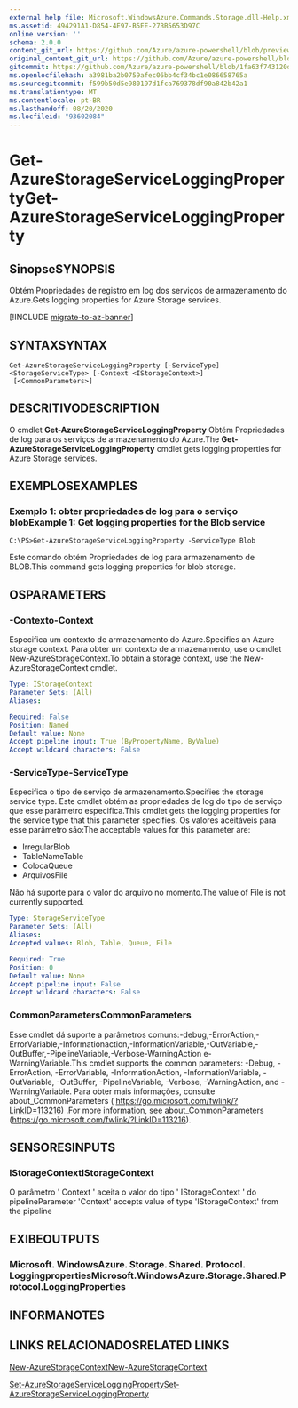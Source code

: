 ```yaml
---
external help file: Microsoft.WindowsAzure.Commands.Storage.dll-Help.xml
ms.assetid: 494291A1-D854-4E97-B5EE-27BB5653D97C
online version: ''
schema: 2.0.0
content_git_url: https://github.com/Azure/azure-powershell/blob/preview/src/Storage/Commands.Storage/help/Get-AzureStorageServiceLoggingProperty.md
original_content_git_url: https://github.com/Azure/azure-powershell/blob/preview/src/Storage/Commands.Storage/help/Get-AzureStorageServiceLoggingProperty.md
gitcommit: https://github.com/Azure/azure-powershell/blob/1fa63f743120d7a7cd6cbb28ee43cd0f4c654af9
ms.openlocfilehash: a3981ba2b0759afec06bb4cf34bc1e086658765a
ms.sourcegitcommit: f599b50d5e980197d1fca769378df90a842b42a1
ms.translationtype: MT
ms.contentlocale: pt-BR
ms.lasthandoff: 08/20/2020
ms.locfileid: "93602084"
---
```

# <span data-ttu-id="7999f-101">Get-AzureStorageServiceLoggingProperty</span><span class="sxs-lookup"><span data-stu-id="7999f-101">Get-AzureStorageServiceLoggingProperty</span></span>

## <span data-ttu-id="7999f-102">Sinopse</span><span class="sxs-lookup"><span data-stu-id="7999f-102">SYNOPSIS</span></span>
<span data-ttu-id="7999f-103">Obtém Propriedades de registro em log dos serviços de armazenamento do Azure.</span><span class="sxs-lookup"><span data-stu-id="7999f-103">Gets logging properties for Azure Storage services.</span></span>

[!INCLUDE [migrate-to-az-banner](../../includes/migrate-to-az-banner.md)]

## <span data-ttu-id="7999f-104">SYNTAX</span><span class="sxs-lookup"><span data-stu-id="7999f-104">SYNTAX</span></span>

```
Get-AzureStorageServiceLoggingProperty [-ServiceType] <StorageServiceType> [-Context <IStorageContext>]
 [<CommonParameters>]
```

## <span data-ttu-id="7999f-105">DESCRITIVO</span><span class="sxs-lookup"><span data-stu-id="7999f-105">DESCRIPTION</span></span>
<span data-ttu-id="7999f-106">O cmdlet **Get-AzureStorageServiceLoggingProperty** Obtém Propriedades de log para os serviços de armazenamento do Azure.</span><span class="sxs-lookup"><span data-stu-id="7999f-106">The **Get-AzureStorageServiceLoggingProperty** cmdlet gets logging properties for Azure Storage services.</span></span>

## <span data-ttu-id="7999f-107">EXEMPLOS</span><span class="sxs-lookup"><span data-stu-id="7999f-107">EXAMPLES</span></span>

### <span data-ttu-id="7999f-108">Exemplo 1: obter propriedades de log para o serviço blob</span><span class="sxs-lookup"><span data-stu-id="7999f-108">Example 1: Get logging properties for the Blob service</span></span>
```
C:\PS>Get-AzureStorageServiceLoggingProperty -ServiceType Blob
```

<span data-ttu-id="7999f-109">Este comando obtém Propriedades de log para armazenamento de BLOB.</span><span class="sxs-lookup"><span data-stu-id="7999f-109">This command gets logging properties for blob storage.</span></span>

## <span data-ttu-id="7999f-110">OS</span><span class="sxs-lookup"><span data-stu-id="7999f-110">PARAMETERS</span></span>

### <span data-ttu-id="7999f-111">-Contexto</span><span class="sxs-lookup"><span data-stu-id="7999f-111">-Context</span></span>
<span data-ttu-id="7999f-112">Especifica um contexto de armazenamento do Azure.</span><span class="sxs-lookup"><span data-stu-id="7999f-112">Specifies an Azure storage context.</span></span>
<span data-ttu-id="7999f-113">Para obter um contexto de armazenamento, use o cmdlet New-AzureStorageContext.</span><span class="sxs-lookup"><span data-stu-id="7999f-113">To obtain a storage context, use the New-AzureStorageContext cmdlet.</span></span>

```yaml
Type: IStorageContext
Parameter Sets: (All)
Aliases: 

Required: False
Position: Named
Default value: None
Accept pipeline input: True (ByPropertyName, ByValue)
Accept wildcard characters: False
```

### <span data-ttu-id="7999f-114">-ServiceType</span><span class="sxs-lookup"><span data-stu-id="7999f-114">-ServiceType</span></span>
<span data-ttu-id="7999f-115">Especifica o tipo de serviço de armazenamento.</span><span class="sxs-lookup"><span data-stu-id="7999f-115">Specifies the storage service type.</span></span>
<span data-ttu-id="7999f-116">Este cmdlet obtém as propriedades de log do tipo de serviço que esse parâmetro especifica.</span><span class="sxs-lookup"><span data-stu-id="7999f-116">This cmdlet gets the logging properties for the service type that this parameter specifies.</span></span>
<span data-ttu-id="7999f-117">Os valores aceitáveis para esse parâmetro são:</span><span class="sxs-lookup"><span data-stu-id="7999f-117">The acceptable values for this parameter are:</span></span>

- <span data-ttu-id="7999f-118">Irregular</span><span class="sxs-lookup"><span data-stu-id="7999f-118">Blob</span></span> 
- <span data-ttu-id="7999f-119">TableName</span><span class="sxs-lookup"><span data-stu-id="7999f-119">Table</span></span>
- <span data-ttu-id="7999f-120">Coloca</span><span class="sxs-lookup"><span data-stu-id="7999f-120">Queue</span></span>
- <span data-ttu-id="7999f-121">Arquivos</span><span class="sxs-lookup"><span data-stu-id="7999f-121">File</span></span>

<span data-ttu-id="7999f-122">Não há suporte para o valor do arquivo no momento.</span><span class="sxs-lookup"><span data-stu-id="7999f-122">The value of File is not currently supported.</span></span>

```yaml
Type: StorageServiceType
Parameter Sets: (All)
Aliases: 
Accepted values: Blob, Table, Queue, File

Required: True
Position: 0
Default value: None
Accept pipeline input: False
Accept wildcard characters: False
```

### <span data-ttu-id="7999f-123">CommonParameters</span><span class="sxs-lookup"><span data-stu-id="7999f-123">CommonParameters</span></span>
<span data-ttu-id="7999f-124">Esse cmdlet dá suporte a parâmetros comuns:-debug,-ErrorAction,-ErrorVariable,-Informationaction,-InformationVariable,-OutVariable,-OutBuffer,-PipelineVariable,-Verbose-WarningAction e-WarningVariable.</span><span class="sxs-lookup"><span data-stu-id="7999f-124">This cmdlet supports the common parameters: -Debug, -ErrorAction, -ErrorVariable, -InformationAction, -InformationVariable, -OutVariable, -OutBuffer, -PipelineVariable, -Verbose, -WarningAction, and -WarningVariable.</span></span> <span data-ttu-id="7999f-125">Para obter mais informações, consulte about_CommonParameters ( https://go.microsoft.com/fwlink/?LinkID=113216) .</span><span class="sxs-lookup"><span data-stu-id="7999f-125">For more information, see about_CommonParameters (https://go.microsoft.com/fwlink/?LinkID=113216).</span></span>

## <span data-ttu-id="7999f-126">SENSORES</span><span class="sxs-lookup"><span data-stu-id="7999f-126">INPUTS</span></span>

### <span data-ttu-id="7999f-127">IStorageContext</span><span class="sxs-lookup"><span data-stu-id="7999f-127">IStorageContext</span></span>

<span data-ttu-id="7999f-128">O parâmetro ' Context ' aceita o valor do tipo ' IStorageContext ' do pipeline</span><span class="sxs-lookup"><span data-stu-id="7999f-128">Parameter 'Context' accepts value of type 'IStorageContext' from the pipeline</span></span>

## <span data-ttu-id="7999f-129">EXIBE</span><span class="sxs-lookup"><span data-stu-id="7999f-129">OUTPUTS</span></span>

### <span data-ttu-id="7999f-130">Microsoft. WindowsAzure. Storage. Shared. Protocol. Loggingproperties</span><span class="sxs-lookup"><span data-stu-id="7999f-130">Microsoft.WindowsAzure.Storage.Shared.Protocol.LoggingProperties</span></span>

## <span data-ttu-id="7999f-131">INFORMA</span><span class="sxs-lookup"><span data-stu-id="7999f-131">NOTES</span></span>

## <span data-ttu-id="7999f-132">LINKS RELACIONADOS</span><span class="sxs-lookup"><span data-stu-id="7999f-132">RELATED LINKS</span></span>

[<span data-ttu-id="7999f-133">New-AzureStorageContext</span><span class="sxs-lookup"><span data-stu-id="7999f-133">New-AzureStorageContext</span></span>](./New-AzureStorageContext.md)

[<span data-ttu-id="7999f-134">Set-AzureStorageServiceLoggingProperty</span><span class="sxs-lookup"><span data-stu-id="7999f-134">Set-AzureStorageServiceLoggingProperty</span></span>](./Set-AzureStorageServiceLoggingProperty.md)


